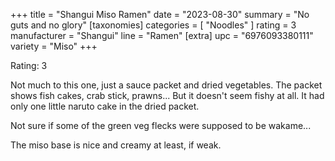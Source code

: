 +++
title = "Shangui Miso Ramen"
date = "2023-08-30"
summary = "No guts and no glory"
[taxonomies]
categories = [ "Noodles" ]
rating = 3
manufacturer = "Shangui"
line = "Ramen"
[extra]
upc = "6976093380111"
variety = "Miso"
+++

Rating: 3

Not much to this one, just a sauce packet and dried vegetables.
The packet shows fish cakes, crab stick, prawns...
But it doesn't seem fishy at all.
It had only one little naruto cake in the dried packet.

Not sure if some of the green veg flecks were supposed to be wakame...

The miso base is nice and creamy at least, if weak.
